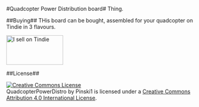 #Quadcopter Power Distribution board#
Thing.

##Buying##
THis board can be bought, assembled for your quadcopter on Tindie in 3 flavours.

<a href="https://www.tindie.com/stores/Pinski1/?ref=offsite_badges&utm_source=sellers_Pinski1&utm_medium=badges&utm_campaign=badge_medium"><img src="https://d2ss6ovg47m0r5.cloudfront.net/badges/tindie-mediums.png" alt="I sell on Tindie" width="150" height="78"></a>

##License##

<a rel="license" href="http://creativecommons.org/licenses/by/4.0/"><img alt="Creative Commons License" style="border-width:0" src="https://i.creativecommons.org/l/by/4.0/88x31.png" /></a><br /><span xmlns:dct="http://purl.org/dc/terms/" property="dct:title">QuadcopterPowerDistro</span> by <span xmlns:cc="http://creativecommons.org/ns#" property="cc:attributionName">Pinski1</span> is licensed under a <a rel="license" href="http://creativecommons.org/licenses/by/4.0/">Creative Commons Attribution 4.0 International License</a>.